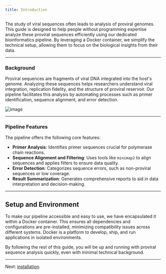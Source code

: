 ```yaml
---
title: Introduction
---
```


The study of viral sequences often leads to analysis of proviral genomes. This guide is designed to help people without programming expertise analyze these proviral sequences efficiently using our dedicated bioinformatics pipeline. By leveraging a Docker container, we simplify the technical setup, allowing them to focus on the biological insights from their data.

---

### Background

Proviral sequences are fragments of viral DNA integrated into the host's genome. Analyzing these sequences helps researchers understand viral integration, replication fidelity, and the structure of proviral reservoir. Our pipeline facilitates this analysis by automating processes such as primer identification, sequence alignment, and error detection.

![image](https://s7d1.scene7.com/is/image/CENODS/09705-scicon5-hiv?&wid=400)

---

### Pipeline Features

The pipeline offers the following core features:

- **Primer Analysis**: Identifies primer sequences crucial for polymerase chain reactions.
- **Sequence Alignment and Filtering**: Uses tools like `minimap2` to align sequences and applies filters to ensure data quality.
- **Error Detection**: Categorizes sequence errors, such as non-proviral sequences or low coverage.
- **Result Summarization**: Generates comprehensive reports to aid in data interpretation and decision-making.

---

## Setup and Environment

To make our pipeline accessible and easy to use, we have encapsulated it within a Docker container. This ensures all dependencies and configurations are pre-installed, minimizing compatibility issues across different systems. Docker is a platform to develop, ship, and run applications in isolated environments.

By following the rest of this guide, you will be up and running with proviral sequence analysis quickly, even with minimal technical background.

---

Next: [installation](installation.md).
